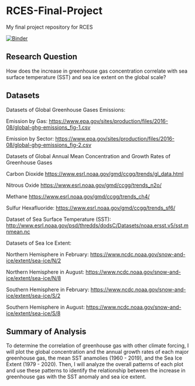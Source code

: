 # RCES-Final-Project
My final project repository for RCES

[![Binder](https://mybinder.org/badge_logo.svg)](https://mybinder.org/v2/gh/hdl2115/rces-final-project/main)

## Research Question

How does the increase in greenhouse gas concentration correlate with sea surface temperature (SST) and sea ice extent on the global scale?   

## Datasets

Datasets of Global Greenhouse Gases Emissions:

Emission by Gas: https://www.epa.gov/sites/production/files/2016-08/global-ghg-emissions_fig-1.csv

Emission by Sector: https://www.epa.gov/sites/production/files/2016-08/global-ghg-emissions_fig-2.csv

Datasets of Global Annual Mean Concentration and Growth Rates of Greenhouse Gases 

Carbon Dioxide https://www.esrl.noaa.gov/gmd/ccgg/trends/gl_data.html

Nitrous Oxide https://www.esrl.noaa.gov/gmd/ccgg/trends_n2o/

Methane https://www.esrl.noaa.gov/gmd/ccgg/trends_ch4/

Sulfur Hexafluoride: https://www.esrl.noaa.gov/gmd/ccgg/trends_sf6/

Dataset of Sea Surface Temperature (SST): http://www.esrl.noaa.gov/psd/thredds/dodsC/Datasets/noaa.ersst.v5/sst.mnmean.nc

Datasets of Sea Ice Extent:

Northern Hemisphere in February: https://www.ncdc.noaa.gov/snow-and-ice/extent/sea-ice/N/2

Northern Hemisphere in August: https://www.ncdc.noaa.gov/snow-and-ice/extent/sea-ice/N/8

Southern Hemisphere in February: https://www.ncdc.noaa.gov/snow-and-ice/extent/sea-ice/S/2

Southern Hemisphere in August: https://www.ncdc.noaa.gov/snow-and-ice/extent/sea-ice/S/8

## Summary of Analysis

To determine the correlation of greenhouse gas with other climate forcing, I will plot the global concentration and the annual growth rates of each major greenhouse gas, the mean SST anamolies (1960 - 2019), and the Sea Ice Extent (1979 - 2020). Then, I will analyze the overall patterns of each plot and use these patterns to identify the relationship between the increase in greenhouse gas with the SST anomaly and sea ice extent.  

